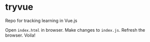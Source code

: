 # tryvue
Repo for tracking learning in Vue.js

Open `index.html` in browser. Make changes to `index.js`. Refresh the browser. Voila!
